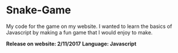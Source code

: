 # Snake-Game
My code for the game on my website. I wanted to learn the basics of Javascript by making a fun game that I would enjoy to make.

**Release on website: 2/11/2017**
**Language: Javascript**

